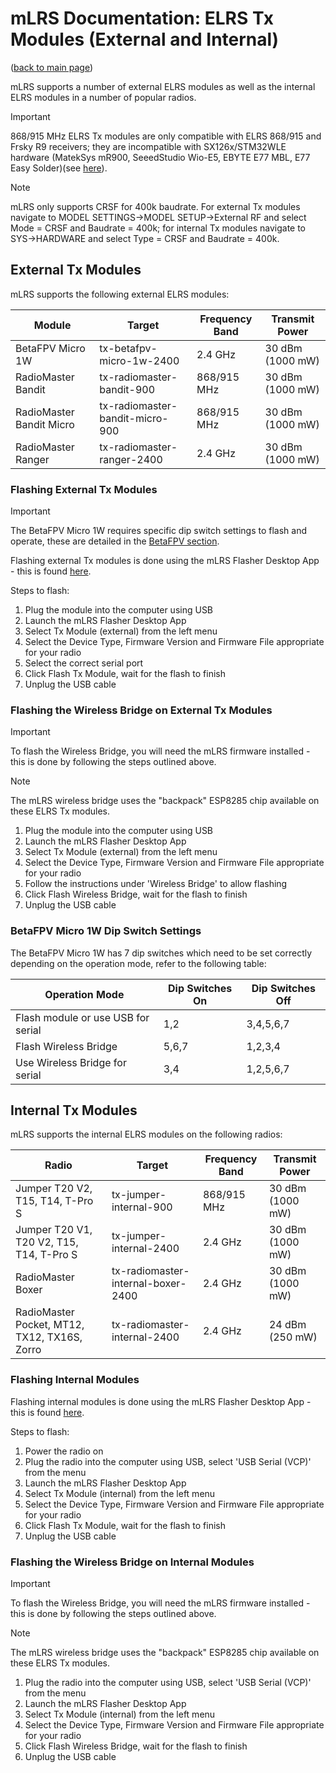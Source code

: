 # mLRS Documentation: ELRS Tx Modules (External and Internal) #

([back to main page](../README.md))

mLRS supports a number of external ELRS modules as well as the internal ELRS modules in a number of popular radios.

> [!IMPORTANT]
> 868/915 MHz ELRS Tx modules are only compatible with ELRS 868/915 and Frsky R9 receivers; they are incompatible with SX126x/STM32WLE hardware (MatekSys mR900, SeeedStudio Wio-E5, EBYTE E77 MBL, E77 Easy Solder)(see [here](SX126x_SX127x_INCOMPATIBILITY.md)).

> [!NOTE]
> mLRS only supports CRSF for 400k baudrate. For external Tx modules navigate to MODEL SETTINGS->MODEL SETUP->External RF and select Mode = CRSF and Baudrate = 400k; for internal Tx modules navigate to SYS->HARDWARE and select Type = CRSF and Baudrate = 400k.

## External Tx Modules ##

mLRS supports the following external ELRS modules:

| Module                   | Target                          | Frequency Band | Transmit Power   |
| ------------------------ | ------------------------------- | -------------- | ---------------- |
| BetaFPV Micro 1W         | tx-betafpv-micro-1w-2400        | 2.4 GHz        | 30 dBm (1000 mW) |
| RadioMaster Bandit       | tx-radiomaster-bandit-900       | 868/915 MHz    | 30 dBm (1000 mW) |
| RadioMaster Bandit Micro | tx-radiomaster-bandit-micro-900 | 868/915 MHz    | 30 dBm (1000 mW) |
| RadioMaster Ranger       | tx-radiomaster-ranger-2400      | 2.4 GHz        | 30 dBm (1000 mW) |

### Flashing External Tx Modules ###

> [!IMPORTANT]
> The BetaFPV Micro 1W requires specific dip switch settings to flash and operate, these are detailed in the 
> [BetaFPV section](https://github.com/olliw42/mLRS-docu/blob/elrs-tx-modules-update/docs/ELRS_TX_MODULES.md#betafpv-micro-1w-dip-switch-settings).

Flashing external Tx modules is done using the mLRS Flasher Desktop App - this is found [here](https://github.com/olliw42/mLRS-Flasher).

Steps to flash:

1. Plug the module into the computer using USB
2. Launch the mLRS Flasher Desktop App
3. Select Tx Module (external) from the left menu
4. Select the Device Type, Firmware Version and Firmware File appropriate for your radio
5. Select the correct serial port
6. Click Flash Tx Module, wait for the flash to finish
7. Unplug the USB cable

### Flashing the Wireless Bridge on External Tx Modules ###

> [!IMPORTANT]
> To flash the Wireless Bridge, you will need the mLRS firmware installed - this is done by following the steps outlined above.

> [!NOTE]
> The mLRS wireless bridge uses the "backpack" ESP8285 chip available on these ELRS Tx modules.

1. Plug the module into the computer using USB
2. Launch the mLRS Flasher Desktop App
3. Select Tx Module (external) from the left menu
4. Select the Device Type, Firmware Version and Firmware File appropriate for your radio
5. Follow the instructions under 'Wireless Bridge' to allow flashing
6. Click Flash Wireless Bridge, wait for the flash to finish
7. Unplug the USB cable

### BetaFPV Micro 1W Dip Switch Settings ###

The BetaFPV Micro 1W has 7 dip switches which need to be set correctly depending on the operation mode, refer to the following table:

| Operation Mode                     | Dip Switches On | Dip Switches Off |
| ---------------------------------- | --------------- | ---------------- |
| Flash module or use USB for serial | 1,2             | 3,4,5,6,7        |
| Flash Wireless Bridge              | 5,6,7           | 1,2,3,4          |
| Use Wireless Bridge for serial     | 3,4             | 1,2,5,6,7        |

## Internal Tx Modules ##

mLRS supports the internal ELRS modules on the following radios:

| Radio                                        | Target                             | Frequency Band | Transmit Power   |
| -------------------------------------------- | ---------------------------------- | -------------- | ---------------- |
| Jumper T20 V2, T15, T14, T-Pro S             | tx-jumper-internal-900             | 868/915 MHz    | 30 dBm (1000 mW) |
| Jumper T20 V1, T20 V2, T15, T14, T-Pro S     | tx-jumper-internal-2400            | 2.4 GHz        | 30 dBm (1000 mW) |
| RadioMaster Boxer                            | tx-radiomaster-internal-boxer-2400 | 2.4 GHz        | 30 dBm (1000 mW) |
| RadioMaster Pocket, MT12, TX12, TX16S, Zorro | tx-radiomaster-internal-2400       | 2.4 GHz        | 24 dBm (250 mW)  |

### Flashing Internal Modules ###

Flashing internal modules is done using the mLRS Flasher Desktop App - this is found [here](https://github.com/olliw42/mLRS-Flasher).

Steps to flash:

1. Power the radio on
2. Plug the radio into the computer using USB, select 'USB Serial (VCP)' from the menu
3. Launch the mLRS Flasher Desktop App
4. Select Tx Module (internal) from the left menu
5. Select the Device Type, Firmware Version and Firmware File appropriate for your radio
6. Click Flash Tx Module, wait for the flash to finish
7. Unplug the USB cable

### Flashing the Wireless Bridge on Internal Modules ###

> [!IMPORTANT]
> To flash the Wireless Bridge, you will need the mLRS firmware installed - this is done by following the steps outlined above.

> [!NOTE]
> The mLRS wireless bridge uses the "backpack" ESP8285 chip available on these ELRS Tx modules.

1. Plug the radio into the computer using USB, select 'USB Serial (VCP)' from the menu
2. Launch the mLRS Flasher Desktop App
3. Select Tx Module (internal) from the left menu
4. Select the Device Type, Firmware Version and Firmware File appropriate for your radio
5. Click Flash Wireless Bridge, wait for the flash to finish
6. Unplug the USB cable
